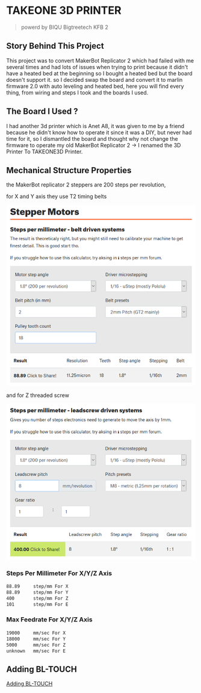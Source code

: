 # TAKEONE 3D PRINTER
> powerd by BIQU Bigtreetech KFB 2

## Story Behind This Project
This project was to convert MakerBot Replicator 2 which had failed with me several times and had lots of issues when trying to print because it didn't have a heated bed at the beginning so I bought a heated bed but the board doesn't support it. so I decided swap the board and convert it to marlin firmware 2.0 with auto leveling and heated bed, here you will find every thing, from wiring and steps I took and the boards I used.

## The Board I Used ?
I had another 3d printer which is Anet A8, it was given to me by a friend because he didn't know how to operate it since it was a DIY, but never had time for it, so I dismantled the board and thought why not change the firmware to operate my old MakerBot Replicator 2 -> I renamed the 3D Printer To TAKEONE3D Printer.

## Mechanical Structure Properties
the MakerBot replicator 2 steppers are 200 steps per revolution,

for X and Y axis they use T2 timing belts

![](./images/01.png)

and for Z threaded screw

![](./images/02.png)

### Steps Per Millimeter For X/Y/Z Axis
```
88.89     step/mm For X
88.89     step/mm For Y
400       step/mm For Z
101       step/mm For E
```

### Max Feedrate For X/Y/Z Axis
```
19000     mm/sec For X
18000     mm/sec For Y
5000      mm/sec For Z
unknown   mm/sec For E
```
## Adding BL-TOUCH

[Adding BL-TOUCH](https://www.instructables.com/id/Connecting-BLTOUCH-to-KFB20/)
